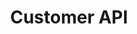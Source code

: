 ---
title: "Customer API"
type: "guide-and-reference"
index: true
weight: 50
desc: "Join the conversation as a customer or build your own backend chat client."
color: "#4484e7"
latest_version: "0.3"
---